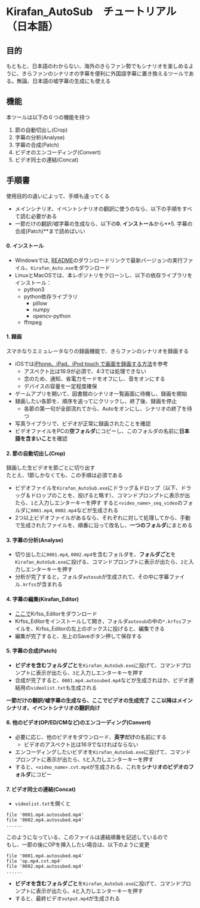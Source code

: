 # Kirafan_AutoSub　チュートリアル（日本語）

## 目的
もともと、日本語のわからない、海外のきらファン勢でもシナリオを楽しめるように、きらファンのシナリオの字幕を便利に外国語字幕に置き換えるツールである。無論、日本語の嘘字幕の生成にも使える  

## 機能
本ツールは以下の６つの機能を持つ
1. 節の自動切出し(Crop)
1. 字幕の分析(Analyse)
1. 字幕の合成(Patch)
1. ビデオのエンコーディング(Convert) 
1. ビデオ同士の連結(Concat)

## 手順書
使用目的の違いによって、手順も違ってくる
  - メインシナリオ、イベントシナリオの翻訳に使うのなら、以下の手順をすべて読む必要がある  
  - 一節だけの翻訳/嘘字幕の生成なら、以下の**0. インストール**から**5. 字幕の合成(Patch)**まで読めばいい  

#### 0. インストール
- Windowsでは, [README](https://drive.google.com/open?id=1UByGPkavP0b9__cixvBs9i41HsZpgxxS)のダウンロードリンクで最新バージョンの実行ファイル、`Kirafan_Auto.exe`をダウンロード
- LinuxとMacOSでは、本レポジトリをクローンし、以下の依存ライブラリをインストール：
  - python3
  - python依存ライブラリ
    - pillow
    - numpy
    - opencv-python
  - ffmpeg

#### 1. 録画

スマホなりエミュレータなりの録画機能で、きらファンのシナリオを録画する
  - iOSでは[iPhone、iPad、iPod touch で画面を録画する方法](https://support.apple.com/ja-jp/HT207935)を参考
    - アスペクト比は16:9が必須で、4:3では処理できない
    - 念のため、通知、省電力モードをオフにし、音をオンにする
    - デバイスの容量を一定程度確保
  - ゲームアプリを開いて、図書館のシナリオ一覧画面に待機し、録画を開始
  - 録画したい各節を、順序を追ってにクリックし、終了後、録画を停止
    - 各節の第一句が全部流れてから、Autoをオンにし、シナリオの終了を待つ
  - 写真ライブラリで、ビデオが正常に録画されたことを確認
  - ビデオファイルをPCの**空フォルダ**にコピーし、このフォルダの名前に**日本語を含まいこと**を確認

#### 2. 節の自動切出し(Crop)

録画した生ビデオを節ごとに切り出す  
たとえ、1節しかなくても、この手順は必須である  

  - ビデオファイルを`Kirafan_AutoSub.exe`にドラッグ＆ドロップ（以下、ドラッグ＆ドロップのことを、投げると略す）、コマンドプロンプトに表示が出たら、`1`と入力しエンターキーを押す
  すると`<video_name>_seq_video`のフォルダに`0001.mp4`, `0002.mp4`などが生成される
  - 2つ以上ビデオファイルがあるなら、それぞれに対して処理してから、手動で生成されたファイルを、順番に沿って改名し、**一つのフォルダ**にまとめる

#### 3. 字幕の分析(Analyse)

  - 切り出したに`0001.mp4`, `0002.mp4`を含むフォルダを、**フォルダごと**を`Kirafan_AutoSub.exe`に投げる、コマンドプロンプトに表示が出たら、`2`と入力しエンターキーを押す
  - 分析が完了すると，フォルダ`autosub`が生成されて、その中に字幕ファイル`.krfss`が含まれる

#### 4. 字幕の編集(Kirafan_Editor)

  - [ここで](https://github.com/kirafanautodec/Krfss_Editor)Krfss_Editorをダウンロード
  - Krfss_Editorをインストールして開き，フォルダ`autosub`の中の`*.krfss`ファイルを、Krfss_Editorの左上のボックスに投げると、編集できる
  - 編集が完了すると、左上のSaveボタン押して保存する

#### 5. 字幕の合成(Patch)

  - **ビデオを含むフォルダごと**を`Kirafan_AutoSub.exe`に投げて、コマンドプロンプトに表示が出たら、`3`と入力しエンターキーを押す
  - 合成が完了すると、`0001.mp4.autosubed.mp4`などが生成されほか、ビデオ連結用の`videolist.txt`も生成される

**一節だけの翻訳/嘘字幕の生成なら、ここでビデオの生成完了**
**ここ以降はメインシナリオ、イベントシナリオの翻訳向け**

#### 6. 他のビデオ(OP/ED/CMなど)のエンコーディング(Convert)  

  - 必要に応じ、他のビデオをダウンロード、**英字だけ**の名前にする
    -  ビデオのアスペクト比は16:9でなければならない
  - エンコーディングしたいビデオを`Kirafan_AutoSub.exe`に投げて、コマンドプロンプトに表示が出たら、`5`と入力しエンターキーを押す
  - すると、`<video_name>.cvt.mp4`が生成される、これを**シナリオのビデオのフォルダ**にコピー

#### 7. ビデオ同士の連結(Concat)

  -  `videolist.txt`を開くと
   ```
   file '0001.mp4.autosubed.mp4'
   file '0002.mp4.autosubed.mp4'
   ......
   ```
   このようになっている、このファイルは連結順番を記述しているので  
   もし、一節の後にOPを挿入したい場合は、以下のように変更
   ```
   file '0001.mp4.autosubed.mp4'
   file 'op.mp4.cvt.mp4'
   file '0002.mp4.autosubed.mp4'
   ......
   ```
  - **ビデオを含むフォルダごと**を`Kirafan_AutoSub.exe`に投げて、コマンドプロンプトに表示が出たら、`4`と入力しエンターキーを押す
  - すると、最終ビデオ`output.mp4`が生成される
